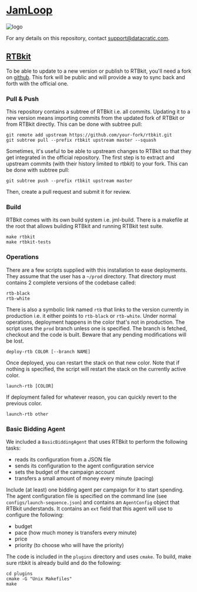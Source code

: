 # [JamLoop](http://jamloop.com/)

![logo](https://media.licdn.com/media/p/3/000/2a8/17e/0f7d6dd.png "JamLoop")

For any details on this repository, contact [support@datacratic.com](support@datacratic.com).

## [RTBkit](http://rtbkit.org/)

To be able to update to a new version or publish to RTBkit, you'll need a fork on [github](https://github.com/). This fork will be public and will provide a way to sync back and forth with the official one.

### Pull & Push

This repository contains a subtree of RTBkit i.e. all commits. Updating it to a new version means importing commits from the updated fork of RTBkit or from RTBkit directly. This can be done with subtree pull:

```
git remote add upstream https://github.com/your-fork/rtbkit.git
git subtree pull --prefix rtbkit upstream master --squash
```

Sometimes, it's useful to be able to upstream changes to RTBkit so that they get integrated in the official repository. The first step is to extract and upstream commits (with their history limited to rtbkit) to your fork. This can be done with subtree pull:

```
git subtree push --prefix rtbkit upstream master
```

Then, create a pull request and submit it for review.

### Build

RTBkit comes with its own build system i.e. jml-build. There is a makefile at the root that allows building RTBkit and running RTBkit test suite.

```
make rtbkit
make rtbkit-tests
```

### Operations

There are a few scripts supplied with this installation to ease deployments. They assume that the user has a `~/prod` directory. That directory must contains 2 complete versions of the codebase called:

```
rtb-black
rtb-white
```

There is also a symbolic link named `rtb` that links to the version currently in production i.e. it either points to `rtb-black` or `rtb-white`. Under normal operations, deployment happens in the color that's not in production. The script uses the `prod` branch unless one is specified. The branch is fetched, checkout and the code is built. Beware that any pending modifications will be lost.

```
deploy-rtb COLOR [--branch NAME]
```

Once deployed, you can restart the stack on that new color. Note that if nothing is specified, the script will restart the stack on the currently active color.

```
launch-rtb [COLOR]
```

If deployment failed for whatever reason, you can quickly revert to the previous color.

```
launch-rtb other
```

### Basic Bidding Agent

We included a `BasicBiddingAgent` that uses RTBkit to perform the following tasks:

- reads its configuration from a JSON file
- sends its configuration to the agent configuration service
- sets the budget of the campaign account
- transfers a small amount of money every minute (pacing)

Include (at least) one bidding agent per campaign for it to start spending. The agent configuration file is specified on the command line (see `configs/launch-sequence.json`) and contains an `AgentConfig` object that RTBkit understands. It contains an `ext` field that this agent will use to configure the following:

- budget
- pace (how much money is transfers every minute)
- price
- priority (to choose who will have the priority)

The code is included in the `plugins` directory and uses `cmake`. To build, make sure rtbkit is already build and do the following:

```
cd plugins
cmake -G "Unix Makefiles"
make
```
